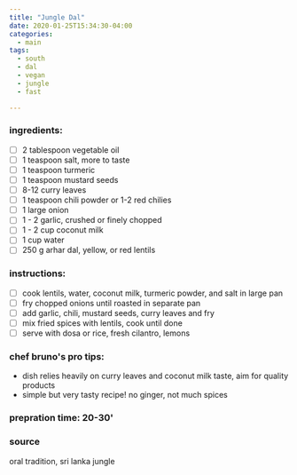```yaml
---
title: "Jungle Dal"
date: 2020-01-25T15:34:30-04:00
categories:
  - main 
tags:
  - south
  - dal
  - vegan
  - jungle
  - fast

---
```


### ingredients:

- [ ] 2 tablespoon vegetable oil
- [ ] 1 teaspoon salt, more to taste
- [ ] 1 teaspoon turmeric
- [ ] 1 teaspoon mustard seeds
- [ ] 8-12 curry leaves
- [ ] 1 teaspoon chili powder or 1-2 red chilies
- [ ] 1 large onion
- [ ] 1 - 2 garlic, crushed or finely chopped
- [ ] 1 - 2 cup coconut milk
- [ ] 1 cup water
- [ ] 250 g arhar dal, yellow, or red lentils

### instructions:
- [ ] cook lentils, water, coconut milk, turmeric powder, and salt in large pan
- [ ] fry chopped onions until roasted in separate pan
- [ ] add garlic, chili, mustard seeds, curry leaves and fry
- [ ] mix fried spices with lentils, cook until done
- [ ] serve with dosa or rice, fresh cilantro, lemons

### chef bruno's pro tips:

- dish relies heavily on curry leaves and coconut milk taste, aim for quality products
- simple but very tasty recipe! no ginger, not much spices

### prepration time: 20-30'

### source

oral tradition, sri lanka jungle



